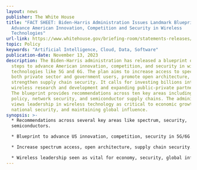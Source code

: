 ```yaml
---
layout: news
publisher: The White House
title: "FACT SHEET: Biden-⁠Harris Administration Issues Landmark Blueprint to
  Advance American Innovation, Competition and Security in Wireless
  Technologies"
url-link: https://www.whitehouse.gov/briefing-room/statements-releases/2023/11/13/fact-sheet-biden-harris-administration-issues-landmark-blueprint-to-advance-american-innovation-competition-and-security-in-wireless-technologies/
topic: Policy
keywords: "Artificial Intelligence, Cloud, Data, Software"
publication-date: November 13, 2023
description: The Biden-Harris administration has released a blueprint outlining
  steps to advance American innovation, competition, and security in wireless
  technologies like 5G and 6G. The plan aims to increase access to spectrum for
  both private sector and government users, promote open architecture, and
  strengthen supply chain security. It calls for investing billions into
  wireless research and development and expanding public-private partnerships.
  The blueprint provides recommendations across ten key areas including spectrum
  policy, network security, and semiconductor supply chains. The administration
  views leadership in wireless technology as critical to economic growth,
  national security, and maintaining global influence.
synopsis: >-
  * Recommendations across several key areas like spectrum, security,
  semiconductors.

  * Blueprint to advance US innovation, competition, security in 5G/6G and wireless tech.

  * Increase spectrum access, open architecture, supply chain security.

  * Wireless leadership seen as vital for economy, security, global influence.
---
```

